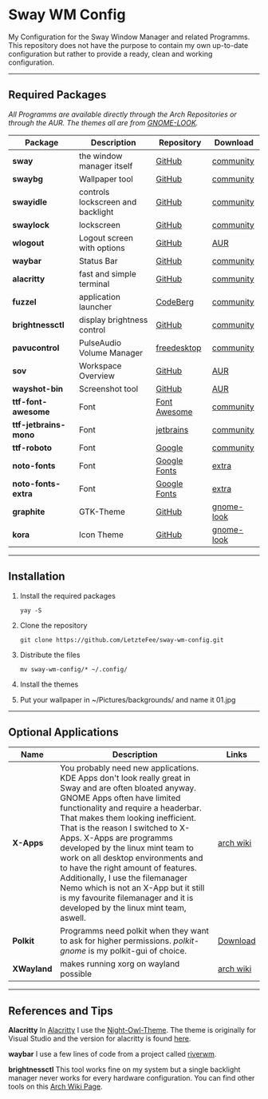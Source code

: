 # Sway WM Config

My Configuration for the Sway Window Manager and related Programms. This repository does not have the purpose to contain my own up-to-date configuration but rather to provide a ready, clean and working configuration.

---

## Required Packages

_All Programms are available directly through the Arch Repositories or through the AUR. The themes all are from [GNOME-LOOK](https://www.gnome-look.org/browse/)._

| Package			| Description				| Repository	| Download		|
|-------------------------------|---------------------------------------|---------------|-----------------------|
| __sway__ 			| the window manager itself		| [GitHub](https://github.com/swaywm/sway)	| [community](https://archlinux.org/packages/community/x86_64/sway/) |
| __swaybg__ | Wallpaper tool | [GitHub](https://github.com/swaywm/swaybg) | [community](https://archlinux.org/packages/community/x86_64/swaybg/) |
| __swayidle__ 			| controls lockscreen and backlight	| [GitHub](https://github.com/swaywm/swayidle) | [community](https://archlinux.org/packages/community/x86_64/swayidle/) |
| __swaylock__ 			| lockscreen				| [GitHub](https://github.com/swaywm/swaylock) | [community](https://archlinux.org/packages/community/x86_64/swaylock/) |
| __wlogout__ 			| Logout screen with options		| [GitHub](https://github.com/ArtsyMacaw/wlogout) | [AUR](https://aur.archlinux.org/packages/wlogout) |
| __waybar__ 			| Status Bar				| [GitHub](https://github.com/Alexays/Waybar/) | [community](https://archlinux.org/packages/community/x86_64/waybar/) |
| __alacritty__ 		| fast and simple terminal		| [GitHub](https://github.com/alacritty/alacritty) | [community](https://archlinux.org/packages/community/x86_64/alacritty/) |
| __fuzzel__ 			| application launcher			| [CodeBerg](https://codeberg.org/dnkl/fuzzel) | [community](https://archlinux.org/packages/community/x86_64/fuzzel/) |
| __brightnessctl__ 		| display brightness control		| [GitHub](https://github.com/Hummer12007/brightnessctl) | [community](https://archlinux.org/packages/community/x86_64/brightnessctl/) |
| __pavucontrol__ 		| PulseAudio Volume Manager		| [freedesktop](https://freedesktop.org/software/pulseaudio/pavucontrol/) | [community](https://archlinux.org/packages/extra/x86_64/pavucontrol/) |
| __sov__ 			| Workspace Overview			| [GitHub](https://github.com/milgra/sov) | [AUR](https://aur.archlinux.org/packages/sov) |
| __wayshot-bin__ | Screenshot tool | [GitHub](https://github.com/waycrate/wayshot) | [AUR](https://aur.archlinux.org/packages/wayshot-bin)
| __ttf-font-awesome__ 		| Font					| [Font Awesome](https://fontawesome.com/) | [community](https://archlinux.org/packages/community/any/ttf-font-awesome/) |
| __ttf-jetbrains-mono__ 	| Font					| [jetbrains](https://jetbrains.com/lp/mono) | [community](https://archlinux.org/packages/community/any/ttf-jetbrains-mono/) |
| __ttf-roboto__ 		| Font					| [Google](https://material.google.com/style/typography.html) | [community](https://archlinux.org/packages/community/any/ttf-roboto/) |
| __noto-fonts__ 		| Font					| [Google Fonts](https://fonts.google.com/noto) | [extra](https://archlinux.org/packages/extra/any/noto-fonts/) |
| __noto-fonts-extra__ 		| Font					| [Google Fonts](https://fonts.google.com/noto) | [extra](https://archlinux.org/packages/extra/any/noto-fonts-extra/) |
| __graphite__ | GTK-Theme | [GitHub](https://github.com/vinceliuice/Graphite-gtk-theme) | [gnome-look](https://www.gnome-look.org/p/1598493) |
| __kora__ | Icon Theme | [GitHub](https://github.com/bikass/kora) | [gnome-look](https://www.gnome-look.org/p/1256209) |

---

## Installation

1. Install the required packages

    ```shell
    yay -S
    ```

2. Clone the repository

    ```shell
    git clone https://github.com/LetzteFee/sway-wm-config.git
    ```

3. Distribute the files

    ```shell
    mv sway-wm-config/* ~/.config/
    ```

4. Install the themes

5. Put your wallpaper in ~/Pictures/backgrounds/ and name it 01.jpg

---

## Optional Applications

Name|Description|Links
---|---|---
__X-Apps__|You probably need new applications. KDE Apps don't look really great in Sway and are often bloated anyway. GNOME Apps often have limited functionality and require a headerbar. That makes them looking inefficient. That is the reason I switched to X-Apps. X-Apps are programms developed by the linux mint team to work on all desktop environments and to have the right amount of features. Additionally, I use the filemanager Nemo which is not an X-App but it still is my favourite filemanager and it is developed by the linux mint team, aswell.|[arch wiki](https://wiki.archlinux.org/title/Cinnamon#Cinnamon_applications)
__Polkit__|Programms need polkit when they want to ask for higher permissions. _polkit-gnome_ is my polkit-gui of choice.|[Download](https://archlinux.org/packages/community/x86_64/polkit-gnome/)
__XWayland__|makes running xorg on wayland possible|[arch wiki](https://wiki.archlinux.org/title/Wayland#XWayland)

---

## References and Tips

__Alacritty__ In [Alacritty](https://github.com/alacritty/alacritty) I use the [Night-Owl-Theme](https://github.com/sdras/night-owl-vscode-theme). The theme is originally for Visual Studio and the version for alacritty is found [here](https://github.com/alacritty/alacritty/wiki/Color-schemes).

__waybar__ I use a few lines of code from a  project called [riverwm](https://github.com/theCode-Breaker/riverwm/tree/main/waybar/river).

__brightnessctl__ This tool works fine on my system but a single backlight manager never works for every hardware configuration. You can find other tools on this [Arch Wiki Page](https://wiki.archlinux.org/title/Backlight).

